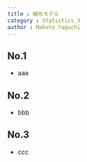 ```yaml
---
title : 線形モデル
category : Statistics_3
author : Makoto Yaguchi
---
```


## No.1
- aaa

## No.2
- bbb

## No.3
- ccc
